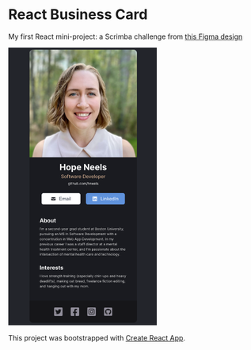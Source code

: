 # React Business Card

My first React mini-project: a Scrimba challenge from [this Figma design](https://www.figma.com/file/4ctPLUvIn5b5Ep6YPOZWWd/Digital-Business-Card|width=300px)


<img src="src/images/screenshot.png" width="300px" alt="screenshot of project">


This project was bootstrapped with [Create React App](https://github.com/facebook/create-react-app).

